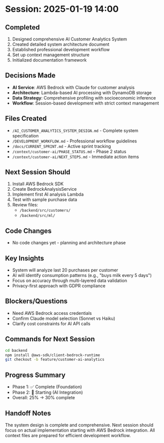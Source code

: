 # Session: 2025-01-19 14:00

## Completed
1. Designed comprehensive AI Customer Analytics System
2. Created detailed system architecture document
3. Established professional development workflow
4. Set up context management structure
5. Initialized documentation framework

## Decisions Made
- **AI Service**: AWS Bedrock with Claude for customer analysis
- **Architecture**: Lambda-based AI processing with DynamoDB storage
- **Data Strategy**: Comprehensive profiling with socioeconomic inference
- **Workflow**: Session-based development with strict context management

## Files Created
- `/AI_CUSTOMER_ANALYTICS_SYSTEM_DESIGN.md` - Complete system specification
- `/DEVELOPMENT_WORKFLOW.md` - Professional workflow guidelines
- `/docs/CURRENT_SPRINT.md` - Active sprint tracking
- `/context/customer-ai/PHASE_STATUS.md` - Phase 2 status
- `/context/customer-ai/NEXT_STEPS.md` - Immediate action items

## Next Session Should
1. Install AWS Bedrock SDK
2. Create BedrockAnalysisService
3. Implement first AI analysis Lambda
4. Test with sample purchase data
5. Review files: 
   - `/backend/src/customers/`
   - `/backend/src/ml/`

## Code Changes
- No code changes yet - planning and architecture phase

## Key Insights
- System will analyze last 20 purchases per customer
- AI will identify consumption patterns (e.g., "buys milk every 5 days")
- Focus on accuracy through multi-layered data validation
- Privacy-first approach with GDPR compliance

## Blockers/Questions
- Need AWS Bedrock access credentials
- Confirm Claude model selection (Sonnet vs Haiku)
- Clarify cost constraints for AI API calls

## Commands for Next Session
```bash
cd backend
npm install @aws-sdk/client-bedrock-runtime
git checkout -b feature/customer-ai-analytics
```

## Progress Summary
- Phase 1: ✅ Complete (Foundation)
- Phase 2: 🚀 Starting (AI Integration)
- Overall: 25% → 30% complete

## Handoff Notes
The system design is complete and comprehensive. Next session should focus on actual implementation starting with AWS Bedrock integration. All context files are prepared for efficient development workflow.